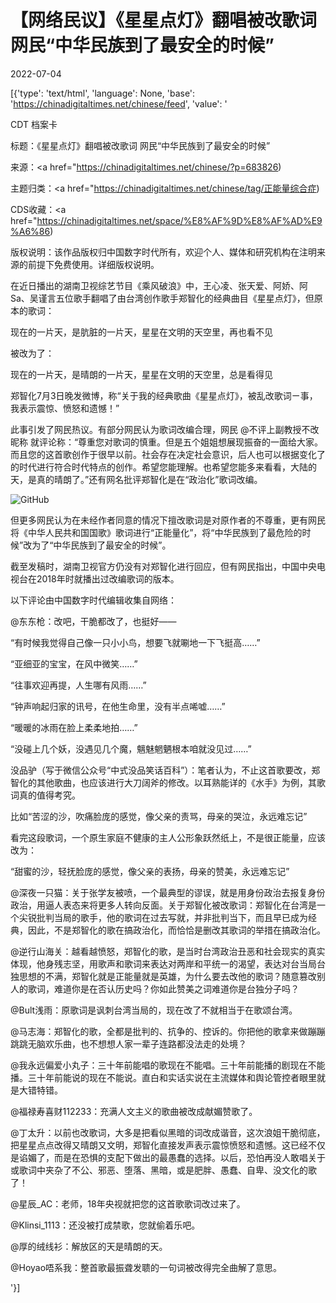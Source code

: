 # 【网络民议】《星星点灯》翻唱被改歌词 网民“中华民族到了最安全的时候”

2022-07-04

[{'type': 'text/html', 'language': None, 'base': 'https://chinadigitaltimes.net/chinese/feed', 'value': '

CDT 档案卡

标题：《星星点灯》翻唱被改歌词 网民“中华民族到了最安全的时候”

来源：<a href="https://chinadigitaltimes.net/chinese/?p=683826)

主题归类：<a href="https://chinadigitaltimes.net/chinese/tag/正能量综合症)

CDS收藏：<a href="https://chinadigitaltimes.net/space/%E8%AF%9D%E8%AF%AD%E9%A6%86)

版权说明：该作品版权归中国数字时代所有，欢迎个人、媒体和研究机构在注明来源的前提下免费使用。详细版权说明。





在近日播出的湖南卫视综艺节目《乘风破浪》中，王心凌、张天爱、阿娇、阿Sa、吴谨言五位歌手翻唱了由台湾创作歌手郑智化的经典曲目《星星点灯》，但原本的歌词：



现在的一片天，是肮脏的一片天，星星在文明的天空里，再也看不见



被改为了：



现在的一片天，是晴朗的一片天，星星在文明的天空里，总是看得见



郑智化7月3日晚发微博，称“关于我的经典歌曲《星星点灯》，被乱改歌词ㄧ事，我表示震惊、愤怒和遗憾！”

此事引发了网民热议。有部分网民认为歌词改编合理，网民 @不评上副教授不改昵称 就评论称：“尊重您对歌词的慎重。但是五个姐姐想展现振奋的一面给大家。而且您的这首歌创作于很早以前。社会存在决定社会意识，后人也可以根据变化了的时代进行符合时代特点的创作。希望您能理解。也希望您能多来看看，大陆的天，是真的晴朗了。”还有网名批评郑智化是在“政治化”歌词改编。

![GitHub](https://chinadigitaltimes.net/chinese/files/2022/07/2314.jpg)

但更多网民认为在未经作者同意的情况下擅改歌词是对原作者的不尊重，更有网民将《中华人民共和国国歌》歌词进行“正能量化”，将“中华民族到了最危险的时候”改为了“中华民族到了最安全的时候”。

截至发稿时，湖南卫视官方仍没有对郑智化进行回应，但有网民指出，中国中央电视台在2018年时就播出过改编歌词的版本。

以下评论由中国数字时代编辑收集自网络：



@东东枪：改吧，干脆都改了，也挺好——

“有时候我觉得自己像一只小小鸟，想要飞就唰地一下飞挺高……”

“亚细亚的宝宝，在风中微笑……”

“往事欢迎再提，人生哪有风雨……”

“钟声响起归家的讯号，在他生命里，没有半点唏嘘……”

“暖暖的冰雨在脸上柔柔地拍……”

“没碰上几个妖，没遇见几个魔，魑魅魍魉根本咱就没见过……”

没品驴（写于微信公众号“中式没品笑话百科”）：笔者认为，不止这首歌要改，郑智化的其他歌曲，也应该进行大刀阔斧的修改。以耳熟能详的《水手》为例，其歌词真的值得考究。

比如“苦涩的沙，吹痛脸庞的感觉，像父亲的责骂，母亲的哭泣，永远难忘记”

看完这段歌词，一个原生家庭不健康的主人公形象跃然纸上，不是很正能量，应该改为：

“甜蜜的沙，轻抚脸庞的感觉，像父亲的表扬，母亲的赞美，永远难忘记”

@深夜一只猫：关于张学友被喷，一个最典型的谬误，就是用身份政治去报复身份政治，用逼人表态来将更多人转向反面。关于郑智化被改歌词：郑智化在台湾是一个尖锐批判当局的歌手，他的歌词在过去写就，并非批判当下，而且早已成为经典，因此，不是郑智化的歌在搞政治化，而恰恰是删改其歌词的举措在搞政治化。

@逆行山海关：越看越愤怒，郑智化的歌，是当时台湾政治丑恶和社会现实的真实体现，他身残志坚，用歌声和歌词来表达对两岸和平统一的渴望，表达对台当局台独思想的不满，郑智化就是正能量就是英雄，为什么要去改他的歌词？随意篡改别人的歌词，难道你是在否认历史吗？你如此赞美之词难道你是台独分子吗？

@Bult浅雨：原歌词是讽刺台湾当局的，现在改了不就相当于在歌颂台湾。

@马志海：郑智化的歌，全都是批判的、抗争的、控诉的。你把他的歌拿来做蹦蹦跳跳无脑欢乐曲，也不想想人家一辈子连路都没法走的处境？

@我永远偏爱小丸子：三十年前能唱的歌现在不能唱。三十年前能播的剧现在不能播。三十年前能说的现在不能说。直白和实话实说在主流媒体和舆论管控者眼里就是大错特错。

@福禄寿喜财112233：充满人文主义的歌曲被改成献媚赞歌了。

@丁太升：以前也改歌词，大多是把看似黑暗的词改成谐音，这次浪姐干脆彻底，把星星点点改得又晴朗又文明，郑智化直接发声表示震惊愤怒和遗憾。这已经不仅是谄媚了，而是在恐惧的支配下做出的最愚蠢的选择。以后，恐怕再没人敢唱关于或歌词中夹杂了不公、邪恶、堕落、黑暗，或是肥胖、愚蠢、自卑、没文化的歌了！

@星辰_AC：老师，18年央视就把您的这首歌歌词改过来了。

@Klinsi_1113：还没被打成禁歌，您就偷着乐吧。

@厚的绒线衫：解放区的天是晴朗的天。

@Hoyao唔系我：整首歌最振聋发聩的一句词被改得完全曲解了意思。

'}]